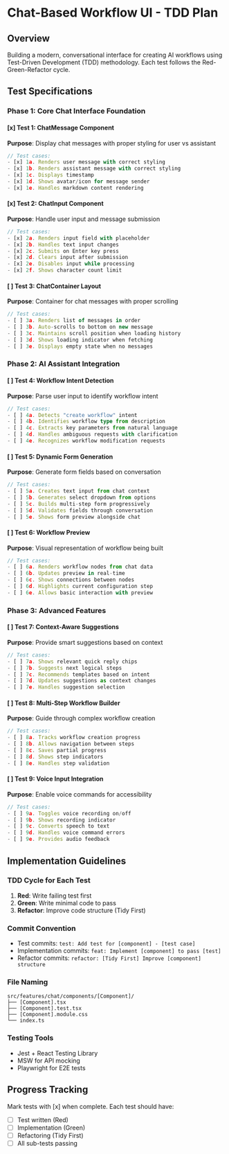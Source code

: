# Chat-Based Workflow UI - TDD Plan

## Overview
Building a modern, conversational interface for creating AI workflows using Test-Driven Development (TDD) methodology. Each test follows the Red-Green-Refactor cycle.

## Test Specifications

### Phase 1: Core Chat Interface Foundation

#### [x] Test 1: ChatMessage Component
**Purpose**: Display chat messages with proper styling for user vs assistant
```typescript
// Test cases:
- [x] 1a. Renders user message with correct styling
- [x] 1b. Renders assistant message with correct styling  
- [x] 1c. Displays timestamp
- [x] 1d. Shows avatar/icon for message sender
- [x] 1e. Handles markdown content rendering
```

#### [x] Test 2: ChatInput Component
**Purpose**: Handle user input and message submission
```typescript
// Test cases:
- [x] 2a. Renders input field with placeholder
- [x] 2b. Handles text input changes
- [x] 2c. Submits on Enter key press
- [x] 2d. Clears input after submission
- [x] 2e. Disables input while processing
- [x] 2f. Shows character count limit
```

#### [ ] Test 3: ChatContainer Layout
**Purpose**: Container for chat messages with proper scrolling
```typescript
// Test cases:
- [ ] 3a. Renders list of messages in order
- [ ] 3b. Auto-scrolls to bottom on new message
- [ ] 3c. Maintains scroll position when loading history
- [ ] 3d. Shows loading indicator when fetching
- [ ] 3e. Displays empty state when no messages
```

### Phase 2: AI Assistant Integration

#### [ ] Test 4: Workflow Intent Detection
**Purpose**: Parse user input to identify workflow intent
```typescript
// Test cases:
- [ ] 4a. Detects "create workflow" intent
- [ ] 4b. Identifies workflow type from description
- [ ] 4c. Extracts key parameters from natural language
- [ ] 4d. Handles ambiguous requests with clarification
- [ ] 4e. Recognizes workflow modification requests
```

#### [ ] Test 5: Dynamic Form Generation
**Purpose**: Generate form fields based on conversation
```typescript
// Test cases:
- [ ] 5a. Creates text input from chat context
- [ ] 5b. Generates select dropdown from options
- [ ] 5c. Builds multi-step form progressively
- [ ] 5d. Validates fields through conversation
- [ ] 5e. Shows form preview alongside chat
```

#### [ ] Test 6: Workflow Preview
**Purpose**: Visual representation of workflow being built
```typescript
// Test cases:
- [ ] 6a. Renders workflow nodes from chat data
- [ ] 6b. Updates preview in real-time
- [ ] 6c. Shows connections between nodes
- [ ] 6d. Highlights current configuration step
- [ ] 6e. Allows basic interaction with preview
```

### Phase 3: Advanced Features

#### [ ] Test 7: Context-Aware Suggestions
**Purpose**: Provide smart suggestions based on context
```typescript
// Test cases:
- [ ] 7a. Shows relevant quick reply chips
- [ ] 7b. Suggests next logical steps
- [ ] 7c. Recommends templates based on intent
- [ ] 7d. Updates suggestions as context changes
- [ ] 7e. Handles suggestion selection
```

#### [ ] Test 8: Multi-Step Workflow Builder
**Purpose**: Guide through complex workflow creation
```typescript
// Test cases:
- [ ] 8a. Tracks workflow creation progress
- [ ] 8b. Allows navigation between steps
- [ ] 8c. Saves partial progress
- [ ] 8d. Shows step indicators
- [ ] 8e. Handles step validation
```

#### [ ] Test 9: Voice Input Integration
**Purpose**: Enable voice commands for accessibility
```typescript
// Test cases:
- [ ] 9a. Toggles voice recording on/off
- [ ] 9b. Shows recording indicator
- [ ] 9c. Converts speech to text
- [ ] 9d. Handles voice command errors
- [ ] 9e. Provides audio feedback
```

## Implementation Guidelines

### TDD Cycle for Each Test
1. **Red**: Write failing test first
2. **Green**: Write minimal code to pass
3. **Refactor**: Improve code structure (Tidy First)

### Commit Convention
- Test commits: `test: Add test for [component] - [test case]`
- Implementation commits: `feat: Implement [component] to pass [test]`
- Refactor commits: `refactor: [Tidy First] Improve [component] structure`

### File Naming
```
src/features/chat/components/[Component]/
├── [Component].tsx
├── [Component].test.tsx
├── [Component].module.css
└── index.ts
```

### Testing Tools
- Jest + React Testing Library
- MSW for API mocking
- Playwright for E2E tests

## Progress Tracking
Mark tests with [x] when complete. Each test should have:
- [ ] Test written (Red)
- [ ] Implementation (Green)
- [ ] Refactoring (Tidy First)
- [ ] All sub-tests passing